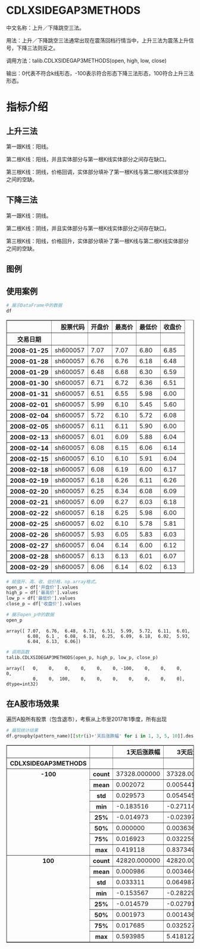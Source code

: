 
# CDLXSIDEGAP3METHODS

中文名称：上升／下降跳空三法。

用法：上升／下降跳空三法通常出现在震荡回档行情当中，上升三法为震荡上升信号，下降三法则反之。

调用方法：talib.CDLXSIDEGAP3METHODS(open, high, low, close)

输出：0代表不符合k线形态，-100表示符合形态下降三法形态，100符合上升三法形态。

# 指标介绍
## 上升三法
第一跟K线：阳线。

第二根K线：阳线，并且实体部分与第一根K线实体部分之间存在缺口。

第三根K线：阴线，价格回调，实体部分填补了第一根K线与第二根K线实体部分之间的空缺。

## 下降三法
第一跟K线：阴线。

第二根K线：阴线，并且实体部分与第一根K线实体部分之间存在缺口。

第三根K线：阳线，价格回升，实体部分填补了第一根K线与第二根K线实体部分之间的空缺。

## 图例



## 使用案例


```python
# 展示DataFrame中的数据
df
```




<div>
<style>
    .dataframe thead tr:only-child th {
        text-align: right;
    }
    
    .dataframe thead th {
        text-align: left;
    }
    
    .dataframe tbody tr th {
        vertical-align: top;
    }
</style>
<table border="1" class="dataframe">
  <thead>
    <tr style="text-align: right;">
      <th></th>
      <th>股票代码</th>
      <th>开盘价</th>
      <th>最高价</th>
      <th>最低价</th>
      <th>收盘价</th>
    </tr>
    <tr>
      <th>交易日期</th>
      <th></th>
      <th></th>
      <th></th>
      <th></th>
      <th></th>
    </tr>
  </thead>
  <tbody>
    <tr>
      <th>2008-01-25</th>
      <td>sh600057</td>
      <td>7.07</td>
      <td>7.07</td>
      <td>6.80</td>
      <td>6.85</td>
    </tr>
    <tr>
      <th>2008-01-28</th>
      <td>sh600057</td>
      <td>6.76</td>
      <td>6.76</td>
      <td>6.18</td>
      <td>6.48</td>
    </tr>
    <tr>
      <th>2008-01-29</th>
      <td>sh600057</td>
      <td>6.48</td>
      <td>6.68</td>
      <td>6.30</td>
      <td>6.59</td>
    </tr>
    <tr>
      <th>2008-01-30</th>
      <td>sh600057</td>
      <td>6.71</td>
      <td>6.72</td>
      <td>6.36</td>
      <td>6.51</td>
    </tr>
    <tr>
      <th>2008-01-31</th>
      <td>sh600057</td>
      <td>6.51</td>
      <td>6.55</td>
      <td>5.98</td>
      <td>6.00</td>
    </tr>
    <tr>
      <th>2008-02-01</th>
      <td>sh600057</td>
      <td>5.99</td>
      <td>6.10</td>
      <td>5.45</td>
      <td>5.60</td>
    </tr>
    <tr>
      <th>2008-02-04</th>
      <td>sh600057</td>
      <td>5.72</td>
      <td>6.10</td>
      <td>5.72</td>
      <td>6.08</td>
    </tr>
    <tr>
      <th>2008-02-05</th>
      <td>sh600057</td>
      <td>6.11</td>
      <td>6.11</td>
      <td>5.90</td>
      <td>6.00</td>
    </tr>
    <tr>
      <th>2008-02-13</th>
      <td>sh600057</td>
      <td>6.01</td>
      <td>6.09</td>
      <td>5.88</td>
      <td>6.04</td>
    </tr>
    <tr>
      <th>2008-02-14</th>
      <td>sh600057</td>
      <td>6.08</td>
      <td>6.15</td>
      <td>6.06</td>
      <td>6.14</td>
    </tr>
    <tr>
      <th>2008-02-15</th>
      <td>sh600057</td>
      <td>6.10</td>
      <td>6.10</td>
      <td>5.91</td>
      <td>6.04</td>
    </tr>
    <tr>
      <th>2008-02-18</th>
      <td>sh600057</td>
      <td>6.08</td>
      <td>6.19</td>
      <td>6.00</td>
      <td>6.17</td>
    </tr>
    <tr>
      <th>2008-02-19</th>
      <td>sh600057</td>
      <td>6.18</td>
      <td>6.26</td>
      <td>6.11</td>
      <td>6.26</td>
    </tr>
    <tr>
      <th>2008-02-20</th>
      <td>sh600057</td>
      <td>6.25</td>
      <td>6.34</td>
      <td>6.08</td>
      <td>6.09</td>
    </tr>
    <tr>
      <th>2008-02-21</th>
      <td>sh600057</td>
      <td>6.09</td>
      <td>6.27</td>
      <td>6.03</td>
      <td>6.18</td>
    </tr>
    <tr>
      <th>2008-02-22</th>
      <td>sh600057</td>
      <td>6.18</td>
      <td>6.25</td>
      <td>5.98</td>
      <td>6.00</td>
    </tr>
    <tr>
      <th>2008-02-25</th>
      <td>sh600057</td>
      <td>6.02</td>
      <td>6.10</td>
      <td>5.78</td>
      <td>5.81</td>
    </tr>
    <tr>
      <th>2008-02-26</th>
      <td>sh600057</td>
      <td>5.93</td>
      <td>6.05</td>
      <td>5.83</td>
      <td>6.03</td>
    </tr>
    <tr>
      <th>2008-02-27</th>
      <td>sh600057</td>
      <td>6.04</td>
      <td>6.14</td>
      <td>6.00</td>
      <td>6.12</td>
    </tr>
    <tr>
      <th>2008-02-28</th>
      <td>sh600057</td>
      <td>6.13</td>
      <td>6.13</td>
      <td>6.01</td>
      <td>6.07</td>
    </tr>
    <tr>
      <th>2008-02-29</th>
      <td>sh600057</td>
      <td>6.06</td>
      <td>6.14</td>
      <td>6.02</td>
      <td>6.13</td>
    </tr>
  </tbody>
</table>
</div>




```python
# 赋值开、高、收、低价格，np.array格式。
open_p = df['开盘价'].values
high_p = df['最高价'].values
low_p = df['最低价'].values
close_p = df['收盘价'].values
```


```python
# 展示open_p中的数据
open_p
```




    array([ 7.07,  6.76,  6.48,  6.71,  6.51,  5.99,  5.72,  6.11,  6.01,
            6.08,  6.1 ,  6.08,  6.18,  6.25,  6.09,  6.18,  6.02,  5.93,
            6.04,  6.13,  6.06])




```python
# 调用函数
talib.CDLXSIDEGAP3METHODS(open_p, high_p, low_p, close_p)
```




    array([   0,    0,    0,    0,    0,    0, -100,    0,    0,    0,    0,
              0,    0,  100,    0,    0,    0,    0,    0,    0,    0], dtype=int32)



## 在A股市场效果
遍历A股所有股票（包含退市），考察从上市至2017年1季度，所有出现


```python
# 展现统计结果
df.groupby(pattern_name)[[str(i)+'天后涨跌幅' for i in 1, 3, 5, 10]].describe().stack()
```




<div>
<style>
    .dataframe thead tr:only-child th {
        text-align: right;
    }
    
    .dataframe thead th {
        text-align: left;
    }
    
    .dataframe tbody tr th {
        vertical-align: top;
    }
</style>
<table border="1" class="dataframe">
  <thead>
    <tr style="text-align: right;">
      <th></th>
      <th></th>
      <th>1天后涨跌幅</th>
      <th>3天后涨跌幅</th>
      <th>5天后涨跌幅</th>
      <th>10天后涨跌幅</th>
    </tr>
    <tr>
      <th>CDLXSIDEGAP3METHODS</th>
      <th></th>
      <th></th>
      <th></th>
      <th></th>
      <th></th>
    </tr>
  </thead>
  <tbody>
    <tr>
      <th rowspan="8" valign="top">-100</th>
      <th>count</th>
      <td>37328.000000</td>
      <td>37328.000000</td>
      <td>37328.000000</td>
      <td>37328.000000</td>
    </tr>
    <tr>
      <th>mean</th>
      <td>0.002072</td>
      <td>0.005441</td>
      <td>0.008873</td>
      <td>0.010282</td>
    </tr>
    <tr>
      <th>std</th>
      <td>0.029573</td>
      <td>0.054545</td>
      <td>0.072655</td>
      <td>0.110503</td>
    </tr>
    <tr>
      <th>min</th>
      <td>-0.183516</td>
      <td>-0.271146</td>
      <td>-0.398398</td>
      <td>-0.585919</td>
    </tr>
    <tr>
      <th>25%</th>
      <td>-0.014973</td>
      <td>-0.023974</td>
      <td>-0.030314</td>
      <td>-0.046427</td>
    </tr>
    <tr>
      <th>50%</th>
      <td>0.000000</td>
      <td>0.003636</td>
      <td>0.004348</td>
      <td>0.003610</td>
    </tr>
    <tr>
      <th>75%</th>
      <td>0.016923</td>
      <td>0.032258</td>
      <td>0.042432</td>
      <td>0.059179</td>
    </tr>
    <tr>
      <th>max</th>
      <td>0.419118</td>
      <td>0.837349</td>
      <td>1.066636</td>
      <td>2.931959</td>
    </tr>
    <tr>
      <th rowspan="8" valign="top">100</th>
      <th>count</th>
      <td>42820.000000</td>
      <td>42820.000000</td>
      <td>42820.000000</td>
      <td>42820.000000</td>
    </tr>
    <tr>
      <th>mean</th>
      <td>0.000986</td>
      <td>0.003464</td>
      <td>0.004888</td>
      <td>0.012073</td>
    </tr>
    <tr>
      <th>std</th>
      <td>0.033311</td>
      <td>0.064987</td>
      <td>0.081743</td>
      <td>0.119976</td>
    </tr>
    <tr>
      <th>min</th>
      <td>-0.153567</td>
      <td>-0.282297</td>
      <td>-0.409444</td>
      <td>-0.571172</td>
    </tr>
    <tr>
      <th>25%</th>
      <td>-0.014579</td>
      <td>-0.027917</td>
      <td>-0.036634</td>
      <td>-0.048993</td>
    </tr>
    <tr>
      <th>50%</th>
      <td>0.001973</td>
      <td>0.001436</td>
      <td>0.002220</td>
      <td>0.006442</td>
    </tr>
    <tr>
      <th>75%</th>
      <td>0.017685</td>
      <td>0.032527</td>
      <td>0.042271</td>
      <td>0.064767</td>
    </tr>
    <tr>
      <th>max</th>
      <td>0.593985</td>
      <td>5.418122</td>
      <td>4.940770</td>
      <td>4.284848</td>
    </tr>
  </tbody>
</table>
</div>



